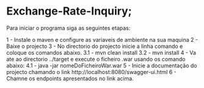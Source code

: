 # Exchange-Rate-Inquiry;
Para iniciar o programa siga as seguintes etapas:

1 - Instale o maven e configure as variaveis de ambiente na sua maquina
2 - Baixe o projecto
3 - No directorio do projecto inicie a linha comando e coloque os comandos abaixo.
  3.1 - mvn clean install
  3.2 - mvn install
4 - Va ate ao directorio ../target e execute o ficheiro .war usando os comando abaixo:
  4.1 - java -jar nomeDoFicheiroWar.war
5 - Inicie a documentação do projecto chamando o link http://localhost:8080/swagger-ui.html
6 - Chamne os endpoints apresentados no link acima.

